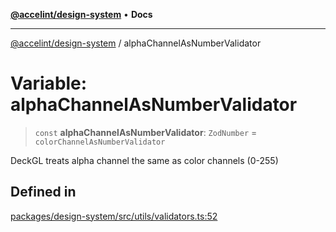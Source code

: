 [**@accelint/design-system**](../README.md) • **Docs**

***

[@accelint/design-system](../README.md) / alphaChannelAsNumberValidator

# Variable: alphaChannelAsNumberValidator

> `const` **alphaChannelAsNumberValidator**: `ZodNumber` = `colorChannelAsNumberValidator`

DeckGL treats alpha channel the same as color channels (0-255)

## Defined in

[packages/design-system/src/utils/validators.ts:52](https://github.com/gohypergiant/standard-toolkit/blob/258694cea8ed8bbd956b3cf5da47c2c9debcf127/packages/design-system/src/utils/validators.ts#L52)
